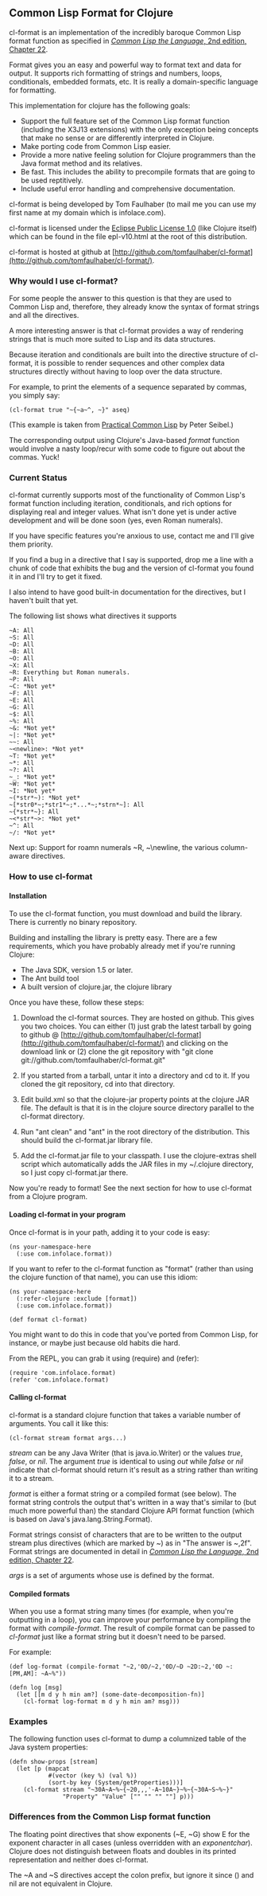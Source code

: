 ## Common Lisp Format for Clojure ##

cl-format is an implementation of the incredibly baroque Common Lisp format function as specified 
in [*Common Lisp the Language*, 2nd edition, Chapter 22](http://www.cs.cmu.edu/afs/cs.cmu.edu/project/ai-repository/ai/html/cltl/clm/node200.html#SECTION002633000000000000000).

Format gives you an easy and powerful way to format text and data for output. It supports rich 
formatting of strings and numbers, loops, conditionals, embedded formats, etc. It is really a 
domain-specific language for formatting.

This implementation for clojure has the following goals:

* Support the full feature set of the Common Lisp format function (including
the X3J13 extensions) with the only exception 
being concepts that make no sense or are differently interpreted in Clojure.
* Make porting code from Common Lisp easier.
* Provide a more native feeling solution for Clojure programmers than the Java format method and
its relatives.
* Be fast. This includes the ability to precompile formats that are going to be used reptitively.
* Include useful error handling and comprehensive documentation.

cl-format is being developed by Tom Faulhaber (to mail me you can use
my first name at my domain which is infolace.com).

cl-format is licensed under the 
[Eclipse Public License 1.0](http://opensource.org/licenses/eclipse-1.0.php)
(like Clojure itself)
which can be found in the file epl-v10.html at the root of this
distribution.

cl-format is hosted at github at 
[http://github.com/tomfaulhaber/cl-format](http://github.com/tomfaulhaber/cl-format/).

### Why would I use cl-format? ###

For some people the answer to this question is that they are used to
Common Lisp and, therefore, they already know the syntax of format
strings and all the directives.

A more interesting answer is that cl-format provides a way of
rendering strings that is much more suited to Lisp and its data
structures. 

Because iteration and conditionals are built into the directive
structure of cl-format, it is possible to render sequences and other
complex data structures directly without having to loop over the data
structure. 

For example, to print the elements of a sequence separated by commas,
you simply say:

    (cl-format true "~{~a~^, ~}" aseq)

(This example is taken from 
[Practical Common Lisp](http://www.gigamonkeys.com/book/)
 by Peter Seibel.)

The corresponding output using Clojure's Java-based *format* function
would involve a nasty loop/recur with some code to figure out about
the commas. Yuck!

### Current Status ###

cl-format currently supports most of the functionality of Common
Lisp's format function including iteration, conditionals, and rich
options for displaying real and integer values. What isn't done yet
is under active development and will be done soon (yes, even Roman
numerals).

If you have specific features you're anxious to use, contact me and
I'll give them priority.

If you find a bug in a directive that I say is supported, drop me a line
with a chunk of code that exhibits the bug and the version of
cl-format you found it in and I'll try to get it fixed.

I also intend to have good built-in documentation for the directives,
but I haven't built that yet.

The following list shows what directives it supports

    ~A: All
    ~S: All
    ~D: All
    ~B: All
    ~O: All
    ~X: All
    ~R: Everything but Roman numerals.
    ~P: All
    ~C: *Not yet*
    ~F: All
    ~E: All
    ~G: All
    ~$: All
    ~%: All
    ~&: *Not yet*
    ~|: *Not yet*
    ~~: All
    ~<newline>: *Not yet*
    ~T: *Not yet*
    ~*: All
    ~?: All
    ~_: *Not yet*
    ~W: *Not yet*
    ~I: *Not yet*
    ~(*str*~): *Not yet*
    ~[*str0*~;*str1*~;*...*~;*strn*~]: All
    ~{*str*~}: All
    ~<*str*~>: *Not yet*
    ~^: All
    ~/: *Not yet*

Next up: Support for roamn numerals ~R, ~\newline, the various column-aware directives.
### How to use cl-format ###

#### Installation ####

To use the cl-format function, you must download and build the
library. There is currently no binary repository.

Building and installing the library is pretty easy. There are a few
requirements, which you have probably already met if you're running
Clojure:

* The Java SDK, version 1.5 or later.
* The Ant build tool
* A built version of clojure.jar, the clojure library

Once you have these, follow these steps:

1. Download the cl-format sources. They are hosted on github. This
gives you two choices. You can either (1) just grab the latest tarball by
going to github @
[http://github.com/tomfaulhaber/cl-format](http://github.com/tomfaulhaber/cl-format/)
and clicking on the download link or (2) clone the git repository with
"git clone git://github.com/tomfaulhaber/cl-format.git"

2. If you started from a tarball, untar it into a directory and cd to
it. If you cloned the git repository, cd into that directory.

3. Edit build.xml so that the clojure-jar property points at the
clojure JAR file. The default is that it is in the clojure source
directory parallel to the cl-format directory.

4. Run "ant clean" and "ant" in the root directory of the
distribution. This should build the cl-format.jar library file.

5. Add the cl-format.jar file to your classpath. I use the
clojure-extras shell script which automatically adds the JAR files in
my ~/.clojure directory, so I just copy cl-format.jar there.

Now you're ready to format! See the next section for how to use
cl-format from a Clojure program.

#### Loading cl-format in your program ####

Once cl-format is in your path, adding it to your code is easy:

    (ns your-namespace-here
      (:use com.infolace.format))

If you want to refer to the cl-format function as "format" (rather
than using the clojure function of that name), you can use this idiom:

    (ns your-namespace-here
      (:refer-clojure :exclude [format])
      (:use com.infolace.format))

    (def format cl-format)

You might want to do this in code that you've ported from Common Lisp,
for instance, or maybe just because old habits die hard.

From the REPL, you can grab it using (require) and (refer):

    (require 'com.infolace.format)
    (refer 'com.infolace.format)

#### Calling cl-format ####

cl-format is a standard clojure function that takes a variable number
of arguments. You call it like this:

    (cl-format stream format args...)

*stream* can be any Java Writer (that is java.io.Writer) or the values
*true*, *false*, or *nil*. The argument *true* is identical to using
*out* while *false* or *nil* indicate that cl-format should return
it's result as a string rather than writing it to a stream.

*format* is either a format string or a compiled format (see
 below). The format string controls the output that's written in a way
 that's similar to (but much more powerful than) the standard Clojure
 API format function (which is based on Java's
 java.lang.String.Format).

Format strings consist of characters that are to be written to the
output stream plus directives (which are marked by ~) as in "The
answer is ~,2f". Format strings are documented in detail in 
[*Common Lisp the Language*, 2nd edition, Chapter 22](http://www.cs.cmu.edu/afs/cs.cmu.edu/project/ai-repository/ai/html/cltl/clm/node200.html#SECTION002633000000000000000).

*args* is a set of arguments whose use is defined by the format.

#### Compiled formats ####

When you use a format string many times (for example, when you're outputting
in a loop), you can improve your performance by compiling the format
with *compile-format*. The result of compile format can be passed to
*cl-format* just like a format string but it doesn't need to be
parsed.

For example:

    (def log-format (compile-format "~2,'0D/~2,'0D/~D ~2D:~2,'0D ~:[PM,AM]: ~A~%"))

    (defn log [msg]
      (let [[m d y h min am?] (some-date-decomposition-fn)]
        (cl-format log-format m d y h min am? msg)))
 
### Examples ###

The following function uses cl-format to dump a columnized table of the Java system properties:

    (defn show-props [stream]
      (let [p (mapcat 
    	       #(vector (key %) (val %)) 
    	       (sort-by key (System/getProperties)))]
        (cl-format stream "~30A~A~%~{~20,,,'-A~10A~}~%~{~30A~S~%~}" 
    	           "Property" "Value" ["" "" "" ""] p)))
    

### Differences from the Common Lisp format function ###

The floating point directives that show exponents (~E, ~G) show E for
the exponent character in all cases (unless overridden with an
*exponentchar*).  Clojure does not distinguish between floats and
doubles in its printed representation and neither does cl-format.

The ~A and ~S directives accept the colon prefix, but ignore it since
() and nil are not equivalent in Clojure.
